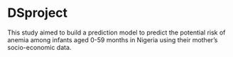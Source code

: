 # DSproject

This study aimed to build a prediction model to predict the potential risk of anemia among infants aged 0-59 months in Nigeria using their mother’s socio-economic data. 
